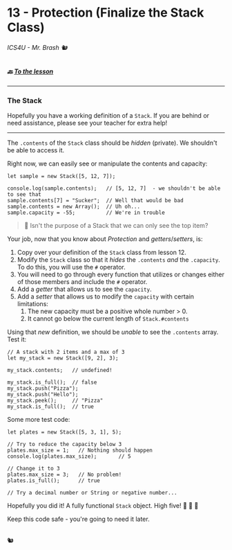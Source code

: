 # 13 - Protection (Finalize the Stack Class)

###### ICS4U - Mr. Brash 🐿️

##### 🔙 [To the lesson](README.md)

---

### The Stack

Hopefully you have a working definition of a `Stack`. If you are behind or need assistance, please see your teacher for extra help!

---

The `.contents` of the `Stack` class should be _hidden_ (private). We shouldn't be able to access it.

Right now, we can easily see or manipulate the contents and capacity:

```JS
let sample = new Stack([5, 12, 7]);

console.log(sample.contents);   // [5, 12, 7]  - we shouldn't be able to see that
sample.contents[7] = "Sucker";  // Well that would be bad
sample.contents = new Array();  // Uh oh...
sample.capacity = -55;          // We're in trouble
```

> 🤔 Isn't the purpose of a Stack that we can only see the top item? 

Your job, now that you know about _Protection_ and _getters_/_setters_, is:

1. Copy over your definition of the `Stack` class from lesson 12.
2. Modify the `Stack` class so that it _hides_ the `.contents` _and_ the `.capacity`. To do this, you will use the `#` operator.
3. You will need to go through every function that utilizes or changes either of those members and include the `#` operator.
4. Add a _getter_ that allows us to see the `capacity`.
5. Add a _setter_ that allows us to modify the `capacity` with certain limitations:
    1. The new capacity must be a positive whole number > 0.
    2. It cannot go below the current length of `Stack.#contents`

Using that _new_ definition, we should be _unable_ to see the `.contents` array. Test it:

```JS
// A stack with 2 items and a max of 3
let my_stack = new Stack([9, 2], 3);  

my_stack.contents;   // undefined!

my_stack.is_full();  // false
my_stack.push("Pizza");
my_stack.push("Hello");
my_stack.peek();     // "Pizza"
my_stack.is_full();  // true
```

Some more test code:
```JS
let plates = new Stack([5, 3, 1], 5);

// Try to reduce the capacity below 3
plates.max_size = 1;   // Nothing should happen
console.log(plates.max_size);       // 5

// Change it to 3
plates.max_size = 3;   // No problem!
plates.is_full();      // true

// Try a decimal number or String or negative number...
```

Hopefully you did it! A fully functional `Stack` object. High five!   👋 🙌 👋
  
Keep this code safe - you're going to need it later.


<br>
🐿️
